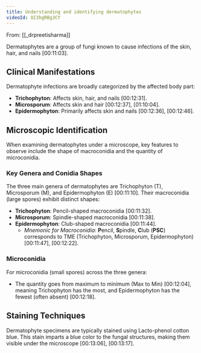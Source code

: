 ```yaml
---
title: Understanding and identifying dermatophytes
videoId: OI3hgRBg3CY
---
```


From: [[_drpreetisharma]] <br/> 

Dermatophytes are a group of fungi known to cause infections of the skin, hair, and nails <a class="yt-timestamp" data-t="00:11:03">[00:11:03]</a>.

## Clinical Manifestations
Dermatophyte infections are broadly categorized by the affected body part:
*   **Trichophyton**: Affects skin, hair, and nails <a class="yt-timestamp" data-t="00:12:31">[00:12:31]</a>.
*   **Microsporum**: Affects skin and hair <a class="yt-timestamp" data-t="00:12:37">[00:12:37]</a>, <a class="yt-timestamp" data-t="01:10:04">[01:10:04]</a>.
*   **Epidermophyton**: Primarily affects skin and nails <a class="yt-timestamp" data-t="00:12:36">[00:12:36]</a>, <a class="yt-timestamp" data-t="00:12:46">[00:12:46]</a>.

## Microscopic Identification
When examining dermatophytes under a microscope, key features to observe include the shape of macroconidia and the quantity of microconidia.

### Key Genera and Conidia Shapes
The three main genera of dermatophytes are Trichophyton (T), Microsporum (M), and Epidermophyton (E) <a class="yt-timestamp" data-t="00:11:10">[00:11:10]</a>. Their macroconidia (large spores) exhibit distinct shapes:
*   **Trichophyton**: Pencil-shaped macroconidia <a class="yt-timestamp" data-t="00:11:32">[00:11:32]</a>.
*   **Microsporum**: Spindle-shaped macroconidia <a class="yt-timestamp" data-t="00:11:38">[00:11:38]</a>.
*   **Epidermophyton**: Club-shaped macroconidia <a class="yt-timestamp" data-t="00:11:44">[00:11:44]</a>.
    *   *Mnemonic for Macroconidia*: **P**encil, **S**pindle, **C**lub (**PSC**) corresponds to TME (Trichophyton, Microsporum, Epidermophyton) <a class="yt-timestamp" data-t="00:11:47">[00:11:47]</a>, <a class="yt-timestamp" data-t="00:12:22">[00:12:22]</a>.

### Microconidia
For microconidia (small spores) across the three genera:
*   The quantity goes from maximum to minimum (Max to Min) <a class="yt-timestamp" data-t="00:12:04">[00:12:04]</a>, meaning Trichophyton has the most, and Epidermophyton has the fewest (often absent) <a class="yt-timestamp" data-t="00:12:18">[00:12:18]</a>.

## Staining Techniques
Dermatophyte specimens are typically stained using Lacto-phenol cotton blue. This stain imparts a blue color to the fungal structures, making them visible under the microscope <a class="yt-timestamp" data-t="00:13:06">[00:13:06]</a>, <a class="yt-timestamp" data-t="00:13:17">[00:13:17]</a>.